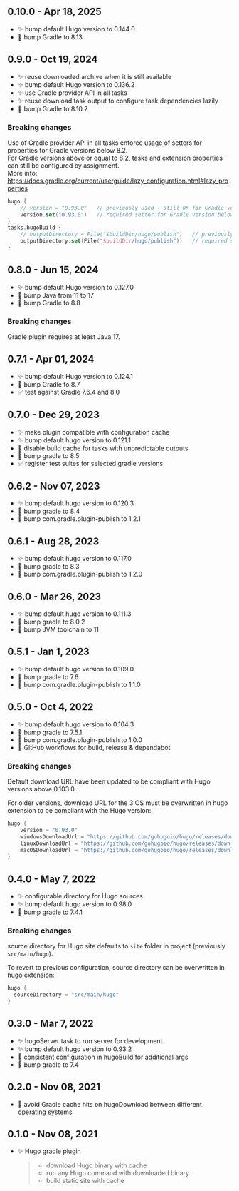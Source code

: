 ## 0.10.0 - Apr 18, 2025

- :sparkles: bump default Hugo version to 0.144.0
- :construction_worker: bump Gradle to 8.13

## 0.9.0 - Oct 19, 2024

- :sparkles: reuse downloaded archive when it is still available
- :sparkles: bump default Hugo version to 0.136.2
- :sparkles: use Gradle provider API in all tasks
- :sparkles: reuse download task output to configure task dependencies lazily
- :construction_worker: bump Gradle to 8.10.2

### Breaking changes

Use of Gradle provider API in all tasks enforce usage of setters for properties for Gradle versions below 8.2.\
For Gradle versions above or equal to 8.2, tasks and extension properties can still be configured by assignment.\
More info: https://docs.gradle.org/current/userguide/lazy_configuration.html#lazy_properties

```kotlin
hugo {
    // version = "0.93.0"   // previously used - still OK for Gradle version above or equal to 8.2 
    version.set("0.93.0")   // required setter for Gradle version below 8.2
}
tasks.hugoBuild {
    // outputDirectory = File("$buildDir/hugo/publish")   // previously used - still OK for Gradle version above or equal to 8.2
    outputDirectory.set(File("$buildDir/hugo/publish"))   // required setter for Gradle version below 8.2
}
```

## 0.8.0 - Jun 15, 2024

- :sparkles: bump default Hugo version to 0.127.0
- :construction_worker: bump Java from 11 to 17
- :construction_worker: bump Gradle to 8.8

### Breaking changes

Gradle plugin requires at least Java 17.

## 0.7.1 - Apr 01, 2024

- :sparkles: bump default Hugo version to 0.124.1
- :construction_worker: bump Gradle to 8.7
- :white_check_mark: test against Gradle 7.6.4 and 8.0

## 0.7.0 - Dec 29, 2023

- :sparkles: make plugin compatible with configuration cache
- :sparkles: bump default hugo version to 0.121.1
- :bug: disable build cache for tasks with unpredictable outputs
- :construction_worker: bump gradle to 8.5
- :white_check_mark: register test suites for selected gradle versions

## 0.6.2 - Nov 07, 2023

- :sparkles: bump default hugo version to 0.120.3
- :construction_worker: bump gradle to 8.4
- :construction_worker: bump com.gradle.plugin-publish to 1.2.1

## 0.6.1 - Aug 28, 2023

- :sparkles: bump default hugo version to 0.117.0
- :construction_worker: bump gradle to 8.3
- :construction_worker: bump com.gradle.plugin-publish to 1.2.0

## 0.6.0 - Mar 26, 2023

- :sparkles: bump default hugo version to 0.111.3
- :construction_worker: bump gradle to 8.0.2
- :construction_worker: bump JVM toolchain to 11

## 0.5.1 - Jan 1, 2023

- :sparkles: bump default hugo version to 0.109.0
- :construction_worker: bump gradle to 7.6
- :construction_worker: bump com.gradle.plugin-publish to 1.1.0

## 0.5.0 - Oct 4, 2022

- :sparkles: bump default hugo version to 0.104.3
- :construction_worker: bump gradle to 7.5.1
- :construction_worker: bump com.gradle.plugin-publish to 1.0.0
- :construction_worker: GitHub workflows for build, release & dependabot

### Breaking changes

Default download URL have been updated to be compliant with Hugo versions above 0.103.0.

For older versions, download URL for the 3 OS must be overwritten in hugo extension to be compliant with the Hugo version:
```kotlin
hugo {
    version = "0.93.0"
    windowsDownloadUrl = "https://github.com/gohugoio/hugo/releases/download/v{0}/hugo_extended_{0}_Windows-64bit.zip"
    linuxDownloadUrl = "https://github.com/gohugoio/hugo/releases/download/v{0}/hugo_extended_{0}_Linux-64bit.tar.gz"
    macOSDownloadUrl = "https://github.com/gohugoio/hugo/releases/download/v{0}/hugo_extended_{0}_macOS-64bit.tar.gz"
}
```

## 0.4.0 - May 7, 2022

- :sparkles: configurable directory for Hugo sources
- :sparkles: bump default hugo version to 0.98.0
- :construction_worker: bump gradle to 7.4.1

### Breaking changes

source directory for Hugo site defaults to `site` folder in project (previously `src/main/hugo`).

To revert to previous configuration, source directory can be overwritten in hugo extension:
```kotlin
hugo {
  sourceDirectory = "src/main/hugo"
}
```

## 0.3.0 - Mar 7, 2022

- :sparkles: hugoServer task to run server for development
- :sparkles: bump default hugo version to 0.93.2
- :bug: consistent configuration in hugoBuild for additional args
- :construction_worker: bump gradle to 7.4

## 0.2.0 - Nov 08, 2021

- :bug: avoid Gradle cache hits on hugoDownload between different operating systems

## 0.1.0 - Nov 08, 2021

- :sparkles: Hugo gradle plugin
  > - download Hugo binary with cache
  > - run any Hugo command with downloaded binary
  > - build static site with cache
